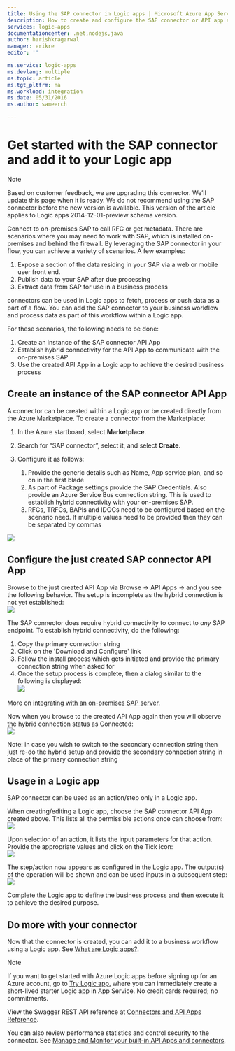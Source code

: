 ```yaml
---
title: Using the SAP connector in Logic apps | Microsoft Azure App Service
description: How to create and configure the SAP connector or API app and use it in a Logic app in Azure App Service
services: logic-apps
documentationcenter: .net,nodejs,java
author: harishkragarwal
manager: erikre
editor: ''

ms.service: logic-apps
ms.devlang: multiple
ms.topic: article
ms.tgt_pltfrm: na
ms.workload: integration
ms.date: 05/31/2016
ms.author: sameerch

---
```

# Get started with the SAP connector and add it to your Logic app
> [!NOTE]
> Based on customer feedback, we are upgrading this connector. We’ll update this page when it is ready. We do not recommend using the SAP connector before the new version is available. This version of the article applies to Logic apps 2014-12-01-preview schema version.
> 
> 

Connect to on-premises SAP to call RFC or get metadata. There are scenarios where you may need to work with SAP, which is installed on-premises and behind the firewall. By leveraging the SAP connector in your flow, you can achieve a variety of scenarios. A few examples:  

1. Expose a section of the data residing in your SAP via a web or mobile user front end.
2. Publish data to your SAP after due processing
3. Extract data from SAP for use in a business process

connectors can be used in Logic apps to fetch, process or push data as a part of a flow. You can add the SAP connector to your business workflow and process data as part of this workflow within a Logic app. 

For these scenarios, the following needs to be done:

1. Create an instance of the SAP connector API App
2. Establish hybrid connectivity for the API App to communicate with the on-premises SAP
3. Use the created API App in a Logic app to achieve the desired business process

## Create an instance of the SAP connector API App
A connector can be created within a Logic app or be created directly from the Azure Marketplace. To create a connector from the Marketplace:  

1. In the Azure startboard, select **Marketplace**.
2. Search for “SAP connector”, select it, and select **Create**.
3. Configure it as follows:
   
   1. Provide the generic details such as Name, App service plan, and so on in the first blade
   2. As part of Package settings provide the SAP Credentials. Also provide an Azure Service Bus connection string. This is used to establish hybrid connectivity with your on-premises SAP. 
   3. RFCs, TRFCs, BAPIs and IDOCs need to be configured based on the scenario need. If multiple values need to be provided then they can be separated by commas

![](./media/app-service-logic-connector-sap/Create.jpg)  

## Configure the just created SAP connector API App
Browse to the just created API App via Browse -> API Apps -> <Name of the API App just created> and you see the following behavior. The setup is incomplete as the hybrid connection is not yet established:  
![](./media/app-service-logic-connector-sap/BrowseSetupIncomplete.jpg)

The SAP connector does require hybrid connectivity to connect to *any* SAP endpoint.  To establish hybrid connectivity, do the following:

1. Copy the primary connection string
2. Click on the 'Download and Configure' link
3. Follow the install process which gets initiated and provide the primary connection string when asked for
4. Once the setup process is complete, then a dialog similar to the following is displayed:   
   ![](./media/app-service-logic-connector-sap/HybridSetup.jpg)

More on [integrating with an on-premises SAP server](app-service-logic-integrate-with-an-on-premise-sap-server.md). 

Now when you browse to the created API App again then you will observe the hybrid connection status as Connected:  
![](./media/app-service-logic-connector-sap/BrowseSetupComplete.jpg)

Note: in case you wish to switch to the secondary connection string then just re-do the hybrid setup and provide the secondary connection string in place of the primary connection string  

## Usage in a Logic app
SAP connector can be used as an action/step only in a Logic app.

When creating/editing a Logic app, choose the SAP connector API App created above. This lists all the permissible actions once can choose from:  
![](./media/app-service-logic-connector-sap/LogicApp1.jpg)

Upon selection of an action, it lists the input parameters for that action. Provide the appropriate values and click on the Tick icon:  
![](./media/app-service-logic-connector-sap/LogicApp2.jpg)

The step/action now appears as configured in the Logic app. The output(s) of the operation will be shown and can be used inputs in a subsequent step:  
![](./media/app-service-logic-connector-sap/LogicApp3.jpg)

Complete the Logic app to define the business process and then execute it to achieve the desired purpose.  

## Do more with your connector
Now that the connector is created, you can add it to a business workflow using a Logic app. See [What are Logic apps?](app-service-logic-what-are-logic-apps.md).

> [!NOTE]
> If you want to get started with Azure Logic apps before signing up for an Azure account, go to [Try Logic app](https://tryappservice.azure.com/?appservice=logic), where you can immediately create a short-lived starter Logic app in App Service. No credit cards required; no commitments.
> 
> 

View the Swagger REST API reference at [Connectors and API Apps Reference](http://go.microsoft.com/fwlink/p/?LinkId=529766).

You can also review performance statistics and control security to the connector. See [Manage and Monitor your built-in API Apps and connectors](app-service-logic-monitor-your-connectors.md).

<!--Image references-->
[1]: ./media/app-service-logic-connector-sap/Create.jpg
[2]: ./media/app-service-logic-connector-sap/BrowseSetupIncomplete.jpg
[3]: ./media/app-service-logic-connector-sap/HybridSetup.jpg
[4]: ./media/app-service-logic-connector-sap/BrowseSetupComplete.jpg
[5]: ./media/app-service-logic-connector-sap/LogicApp1.jpg
[6]: ./media/app-service-logic-connector-sap/LogicApp2.jpg
[7]: ./media/app-service-logic-connector-sap/LogicApp3.jpg
